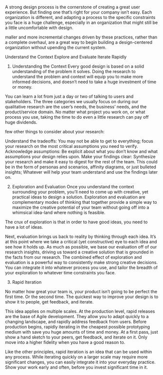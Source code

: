 
A strong design process is the cornerstone of creating a great user experience. But finding one that’s right for your company isn’t easy. Each organization is different, and adapting a process to the specific constraints you face is a huge challenge, especially in an organization that might still be a little uncomfortable with design.

maller and more incremental changes driven by these practices, rather than a complete overhaul, are a great way to begin building a design-centered organization without upending the current system.

Understand the Context
Explore and Evaluate
Iterate Rapidly

1. Understanding the Context
Every good design is based on a solid understanding of the problem it solves. Doing the research to understand the problem and context will equip you to make more informed decisions, and doesn’t need to take a huge investment of time or money.


You can learn a lot from just a day or two of talking to users and stakeholders. The three categories we usually focus on during our qualitative research are the user’s needs, the business’ needs, and the product/service domain. No matter what project you work on, or what process you use, taking the time to do even a little research can pay off huge dividends.

 few other things to consider about your research:

Understand the tradeoffs: You may not be able to get to everything; focus your research on the most critical assumptions you need to verify.
Acknowledge assumptions: Be explicit about what you don’t know and what assumptions your design relies upon.
Make your findings clear: Synthesize your research and make it easy to digest for the rest of the team. This could be in the form of personas and scenarios, affinity diagrams, or just bulleted insights; Whatever will help your team understand and use the findings later on.


2. Exploration and Evaluation
Once you understand the context surrounding your problem, you’ll need to come up with creative, yet practical ideas to design a solution. Exploration and evaluation are complementary modes of thinking that together provide a simple way to maximize the creative potential of your team without going off into a whimsical idea-land where nothing is feasible.

The crux of exploration is that in order to have good ideas, you need to have a lot of ideas.


Next, evaluation brings us back to reality by thinking through each idea. It’s at this point where we take a critical (yet constructive) eye to each idea and see how it holds up. As much as possible, we base our evaluation off of our research insights, driving us toward a creative solution that is grounded in the facts from our research.
The combined effect of exploration and evaluation is a powerful way to consistently make strong creative decisions. You can integrate it into whatever process you use, and tailor the breadth of your exploration to whatever time constraints you face.


3. Rapid Iteration

No matter how great your team is, your product isn’t going to be perfect the first time. Or the second time. The quickest way to improve your design is to show it to people, get feedback, and iterate.

This idea applies on multiple scales. At the production level, rapid releases are the base of Agile development. They allow you to adapt quickly to a changing landscape, and rapidly address feedback from users. Before production begins, rapidly iterating in the cheapest possible prototyping medium with save you huge amounts of time and money. At a first pass, just show a hand sketch to your peers, get feedback, and iterate on it. Only move into a higher fidelity when you have a good reason to.

Like the other principles, rapid iteration is an idea that can be used within any process. While iterating quickly on a larger scale may require more significant changes, you can easily integrate it into your everyday practice. Show your work early and often, before you invest significant time in it.



